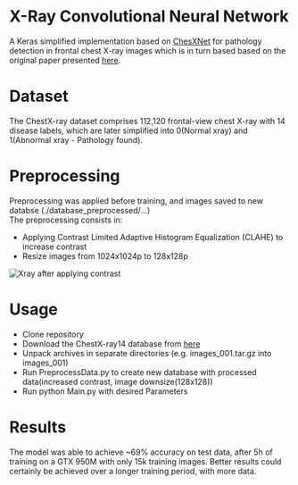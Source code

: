 # X-Ray Convolutional Neural Network
A Keras simplified implementation based on [ChesXNet](https://github.com/zoogzog/chexnet) for pathology detection in frontal chest X-ray images which is in turn based based on the original paper presented [here](https://stanfordmlgroup.github.io/projects/chexnet/). 



# Dataset
The ChestX-ray dataset comprises 112,120 frontal-view chest X-ray with 14 disease labels, which are later simplified into 0(Normal xray) and 1(Abnormal xray - Pathology found).



# Preprocessing
Preprocessing was applied before training, and images saved to new databse (./database_preprocessed/...)<br>
The preprocessing consists in:
  * Applying Contrast Limited Adaptive Histogram Equalization (CLAHE) to increase contrast
  * Resize images from 1024x1024p to 128x128p
  
  
![Xray after applying contrast](https://i.imgur.com/Z9aIY77.png)



# Usage
  * Clone repository
  * Download the ChestX-ray14 database from [here](https://nihcc.app.box.com/v/ChestXray-NIHCC/folder/37178474737)
  * Unpack archives in separate directories (e.g. images_001.tar.gz into images_001)
  * Run PreprocessData.py to create new database with processed data(increased contrast, image downsize(128x128))
  * Run python Main.py with desired Parameters
  
  

# Results
The model was able to achieve ~69% accuracy on test data, after 5h of training on a GTX 950M with only 15k training images.
Better results could certainly be achieved over a longer training period, with more data.
